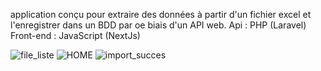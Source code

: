 application conçu pour extraire des données à partir d'un fichier excel et l'enregistrer dans un BDD par oe biais d'un API web.
Api : PHP (Laravel)
Front-end : JavaScript (NextJs)

![file_liste](https://github.com/user-attachments/assets/778dd1ae-8357-457f-92d1-f5a4d3aba3e2)
![HOME](https://github.com/user-attachments/assets/794443d6-bd64-4a0f-9c0d-2a0fbc6ffd3b)
![import_succes](https://github.com/user-attachments/assets/412a9748-b396-42fc-8a80-b948f692b0c2)
